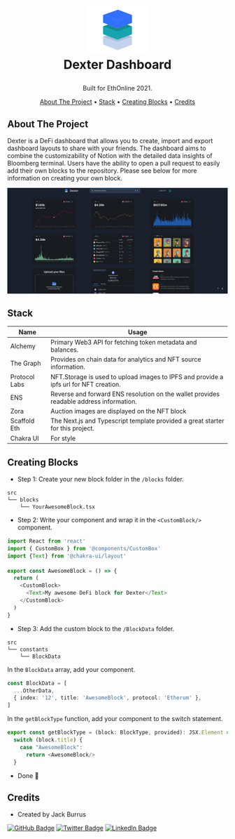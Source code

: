 
<!-- LOGO -->
<br />
<h1>
<p align="center">
  <img src="./packages/frontend/public/images/Logo.png" alt="Logo" width="140" height="110">
  <br>Dexter Dashboard
</h1>
  <p align="center">
    Built for EthOnline 2021.
    <br />
    </p>
</p>
<p align="center">
  <a href="#about-the-project">About The Project</a> •
  <a href="#stack">Stack</a> •
  <a href="#creating-blocks">Creating Blocks</a> •
  <a href="#credits">Credits</a>

</p>



## About The Project
Dexter is a DeFi dashboard that allows you to create, import and export dashboard layouts to share with your friends. The dashboard aims to combine the customizability of Notion with the detailed data insights of Bloomberg terminal. Users have the ability to open a pull request to easily add their own blocks to the repository. Please see below for more information on creating your own block.


<p align="center">

![screenshot]("./../packages/frontend/public/images/DexterSubmission.jpeg)
</p>

## Stack

Name                          |  Usage
----------------------------------|------------------------------------------------------------------------------------
Alchemy            |  Primary Web3 API for fetching token metadata and balances.
The Graph            |  Provides on chain data for analytics and NFT source information.
Protocol Labs            |  NFT.Storage is used to upload images to IPFS and provide a ipfs url for NFT creation.
ENS                |  Reverse and forward ENS resolution on the wallet provides readable address information.
Zora                 |  Auction images are displayed on the NFT block
Scaffold Eth          |  The Next.js and Typescript template provided a great starter for this project.
Chakra UI                 |  For style



## Creating Blocks
- Step 1: Create your new block folder in the `/blocks` folder.

```
src
└── blocks
    └── YourAwesomeBlock.tsx
```
- Step 2: Write your component and wrap it in the `<CustomBlock/>` component.
```typescript
import React from 'react'
import { CustomBox } from '@components/CustomBox'
import {Text} from '@chakra-ui/layout'

export const AwesomeBlock = () => {
  return (
    <CustomBlock>
      <Text>My awesome DeFi block for Dexter</Text>
    </CustomBlock>
  )
}
```
- Step 3: Add the custom block to the `/BlockData` folder.
```
src
└── constants
    └── BlockData
```

In the `BlockData` array, add your component.
```typescript
const BlockData = [
  ...OtherData,
  { index: '12', title: 'AwesomeBlock', protocol: 'Etherum' },
]
```

In the `getBlockType` function, add your component to the switch statement.
```typescript
export const getBlockType = (block: BlockType, provided): JSX.Element => {
  switch (block.title) {
    case "AwesomeBlock":
      return <AwesomeBlock/>
  }
```


- Done 🎉

## Credits
- Created by Jack Burrus

[![GitHub Badge](https://img.shields.io/badge/GitHub-100000?style=for-the-badge&logo=github&logoColor=white)](https://github.com/jackburrus)
[![Twitter Badge](https://img.shields.io/badge/Twitter-1DA1F2?style=for-the-badge&logo=twitter&logoColor=white)](https://twitter.com/jackburrus)
[![LinkedIn Badge](https://img.shields.io/badge/LinkedIn-0077B5?style=for-the-badge&logo=linkedin&logoColor=white)](https://www.linkedin.com/in/jamesburrus/)
